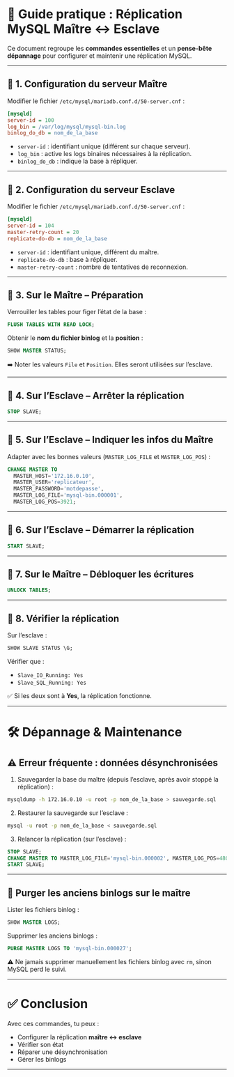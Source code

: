 # 📌 Guide pratique : Réplication MySQL Maître ↔ Esclave

Ce document regroupe les **commandes essentielles** et un **pense-bête dépannage** pour configurer et maintenir une réplication MySQL.

---

## 🔹 1. Configuration du serveur Maître

Modifier le fichier `/etc/mysql/mariadb.conf.d/50-server.cnf` :

```ini
[mysqld]
server-id = 100
log_bin = /var/log/mysql/mysql-bin.log
binlog_do_db = nom_de_la_base
```

- `server-id` : identifiant unique (différent sur chaque serveur).  
- `log_bin` : active les logs binaires nécessaires à la réplication.  
- `binlog_do_db` : indique la base à répliquer.  

---

## 🔹 2. Configuration du serveur Esclave

Modifier le fichier `/etc/mysql/mariadb.conf.d/50-server.cnf` :

```ini
[mysqld]
server-id = 104
master-retry-count = 20
replicate-do-db = nom_de_la_base
```

- `server-id` : identifiant unique, différent du maître.  
- `replicate-do-db` : base à répliquer.  
- `master-retry-count` : nombre de tentatives de reconnexion.  

---

## 🔹 3. Sur le Maître – Préparation

Verrouiller les tables pour figer l’état de la base :

```sql
FLUSH TABLES WITH READ LOCK;
```

Obtenir le **nom du fichier binlog** et la **position** :

```sql
SHOW MASTER STATUS;
```

➡️ Noter les valeurs `File` et `Position`. Elles seront utilisées sur l’esclave.  

---

## 🔹 4. Sur l’Esclave – Arrêter la réplication

```sql
STOP SLAVE;
```

---

## 🔹 5. Sur l’Esclave – Indiquer les infos du Maître

Adapter avec les bonnes valeurs (`MASTER_LOG_FILE` et `MASTER_LOG_POS`) :

```sql
CHANGE MASTER TO
  MASTER_HOST='172.16.0.10',
  MASTER_USER='replicateur',
  MASTER_PASSWORD='motdepasse',
  MASTER_LOG_FILE='mysql-bin.000001',
  MASTER_LOG_POS=3921;
```

---

## 🔹 6. Sur l’Esclave – Démarrer la réplication

```sql
START SLAVE;
```

---

## 🔹 7. Sur le Maître – Débloquer les écritures

```sql
UNLOCK TABLES;
```

---

## 🔹 8. Vérifier la réplication

Sur l’esclave :

```sql
SHOW SLAVE STATUS \G;
```

Vérifier que :  
- `Slave_IO_Running: Yes`  
- `Slave_SQL_Running: Yes`  

✅ Si les deux sont à **Yes**, la réplication fonctionne.  

---

# 🛠️ Dépannage & Maintenance

## ⚠️ Erreur fréquente : données désynchronisées

1. Sauvegarder la base du maître (depuis l’esclave, après avoir stoppé la réplication) :

```bash
mysqldump -h 172.16.0.10 -u root -p nom_de_la_base > sauvegarde.sql
```

2. Restaurer la sauvegarde sur l’esclave :

```bash
mysql -u root -p nom_de_la_base < sauvegarde.sql
```

3. Relancer la réplication (sur l’esclave) :

```sql
STOP SLAVE;
CHANGE MASTER TO MASTER_LOG_FILE='mysql-bin.000002', MASTER_LOG_POS=48044;
START SLAVE;
```

---

## 🔄 Purger les anciens binlogs sur le maître

Lister les fichiers binlog :

```sql
SHOW MASTER LOGS;
```

Supprimer les anciens binlogs :

```sql
PURGE MASTER LOGS TO 'mysql-bin.000027';
```

⚠️ Ne jamais supprimer manuellement les fichiers binlog avec `rm`, sinon MySQL perd le suivi.  

---

# ✅ Conclusion

Avec ces commandes, tu peux :  
- Configurer la réplication **maître ↔ esclave**  
- Vérifier son état  
- Réparer une désynchronisation  
- Gérer les binlogs

---

